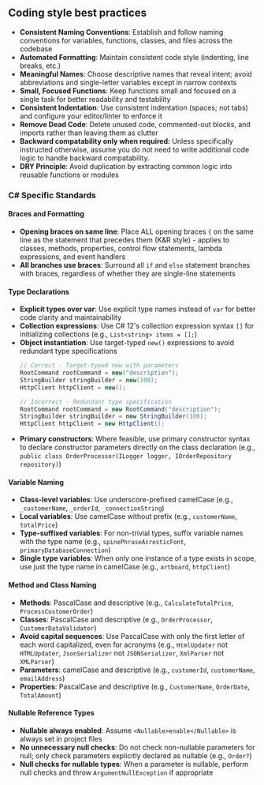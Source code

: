 ## Coding style best practices

- **Consistent Naming Conventions**: Establish and follow naming conventions for variables, functions, classes, and files across the codebase
- **Automated Formatting**: Maintain consistent code style (indenting, line breaks, etc.)
- **Meaningful Names**: Choose descriptive names that reveal intent; avoid abbreviations and single-letter variables except in narrow contexts
- **Small, Focused Functions**: Keep functions small and focused on a single task for better readability and testability
- **Consistent Indentation**: Use consistent indentation (spaces; not tabs) and configure your editor/linter to enforce it
- **Remove Dead Code**: Delete unused code, commented-out blocks, and imports rather than leaving them as clutter
- **Backward compatability only when required:** Unless specifically instructed otherwise, assume you do not need to write additional code logic to handle backward compatability.
- **DRY Principle**: Avoid duplication by extracting common logic into reusable functions or modules

### C# Specific Standards

#### Braces and Formatting
- **Opening braces on same line**: Place ALL opening braces `{` on the same line as the statement that precedes them (K&R style) - applies to classes, methods, properties, control flow statements, lambda expressions, and event handlers
- **All branches use braces**: Surround all `if` and `else` statement branches with braces, regardless of whether they are single-line statements

#### Type Declarations
- **Explicit types over var**: Use explicit type names instead of `var` for better code clarity and maintainability
- **Collection expressions**: Use C# 12's collection expression syntax `[]` for initializing collections (e.g., `List<string> items = [];`)
- **Object instantiation**: Use target-typed `new()` expressions to avoid redundant type specifications
  ```csharp
  // Correct - Target-typed new with parameters
  RootCommand rootCommand = new("description");
  StringBuilder stringBuilder = new(100);
  HttpClient httpClient = new();

  // Incorrect - Redundant type specification
  RootCommand rootCommand = new RootCommand("description");
  StringBuilder stringBuilder = new StringBuilder(100);
  HttpClient httpClient = new HttpClient();
  ```
- **Primary constructors**: Where feasible, use primary constructor syntax to declare constructor parameters directly on the class declaration (e.g., `public class OrderProcessor(ILogger logger, IOrderRepository repository)`)

#### Variable Naming
- **Class-level variables**: Use underscore-prefixed camelCase (e.g., `_customerName`, `_orderId`, `_connectionString`)
- **Local variables**: Use camelCase without prefix (e.g., `customerName`, `totalPrice`)
- **Type-suffixed variables**: For non-trivial types, suffix variable names with the type name (e.g., `spinePhraseAcrosticFont`, `primaryDatabaseConnection`)
- **Single type variables**: When only one instance of a type exists in scope, use just the type name in camelCase (e.g., `artboard`, `httpClient`)

#### Method and Class Naming
- **Methods**: PascalCase and descriptive (e.g., `CalculateTotalPrice`, `ProcessCustomerOrder`)
- **Classes**: PascalCase and descriptive (e.g., `OrderProcessor`, `CustomerDataValidator`)
- **Avoid capital sequences**: Use PascalCase with only the first letter of each word capitalized, even for acronyms (e.g., `HtmlUpdater` not `HTMLUpdater`, `JsonSerializer` not `JSONSerializer`, `XmlParser` not `XMLParser`)
- **Parameters**: camelCase and descriptive (e.g., `customerId`, `customerName`, `emailAddress`)
- **Properties**: PascalCase and descriptive (e.g., `CustomerName`, `OrderDate`, `TotalAmount`)

#### Nullable Reference Types
- **Nullable always enabled**: Assume `<Nullable>enable</Nullable>` is always set in project files
- **No unnecessary null checks**: Do not check non-nullable parameters for null; only check parameters explicitly declared as nullable (e.g., `Order?`)
- **Null checks for nullable types**: When a parameter is nullable, perform null checks and throw `ArgumentNullException` if appropriate
